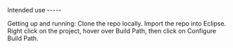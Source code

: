 Intended use -----

Getting up and running:
  Clone the repo locally.
  Import the repo into Eclipse.
  Right click on the project, hover over Build Path, then click on Configure Build Path.
  

